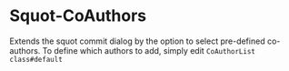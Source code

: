# Squot-CoAuthors
Extends the squot commit dialog by the option to select pre-defined co-authors.
To define which authors to add, simply edit `CoAuthorList class#default`
